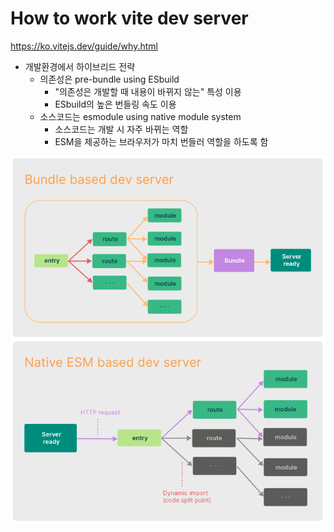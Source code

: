 # How to work vite dev server
https://ko.vitejs.dev/guide/why.html

- 개발환경에서 하이브리드 전략
	- 의존성은 pre-bundle using ESbuild
		- "의존성은 개발할 때 내용이 바뀌지 않는" 특성 이용
		- ESbuild의 높은 번들링 속도 이용
	- 소스코드는 esmodule using native module system
		- 소스코드는 개발 시 자주 바뀌는 역할
		- ESM을 제공하는 브라우저가 마치 번들러 역할을 하도록 함

![](images/스크린샷%202024-01-28%20오후%208.36.05.png)